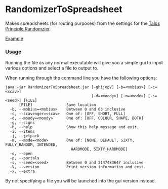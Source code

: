 # RandomizerToSpreadsheet
Makes spreadsheets (for routing purposes) from the settings for the [Talos Principle Randomzier](https://github.com/apple1417/Talos-Sigil-Randomizer).

[Example](https://drive.google.com/open?id=1h5kj1amMigCUU4DEzXofW4UxEiZiGDla)

### Usage
Running the file as any normal executable will give you a simple gui to input various options and select a file to output to.

When running through the command line you have the following options:
```
java -jar RandomizerToSpreadsheet.jar [-ghijopV] [-b=<mobius>] [-c=<scav>]
                                      [-d=<moody>] [-m=<mode>] [-s=<seed>] [FILE]
      [FILE]               Save location
  -b, --mobius=<mobius>    Between 0 and 63 inclusive
  -c, --scavenger=<scav>   One of: [OFF, SHORT, FULL]
  -d, --moody=<moody>      One of: [OFF, COLOUR, SHAPE, BOTH]
  -g, --signs
  -h, --help               Show this help message and exit.
  -i, --items
  -j, --jetpack
  -m, --mode=<mode>        One of: [NONE, DEFAULT, SIXTY, FULLY_RANDOM, INTENDED,
                             HARDMODE, SIXTY_HARDMODE]
  -o, --open
  -p, --portals
  -s, --seed=<seed>        Between 0 and 2147483647 inclusive
  -V, --version            Print version information and exit.
  -x, --extra
```
By not specifying a file you will be launched into the gui version instead.
